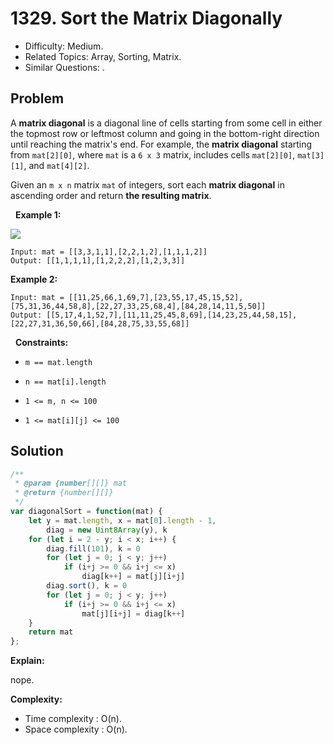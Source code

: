 # 1329. Sort the Matrix Diagonally

- Difficulty: Medium.
- Related Topics: Array, Sorting, Matrix.
- Similar Questions: .

## Problem

A **matrix diagonal** is a diagonal line of cells starting from some cell in either the topmost row or leftmost column and going in the bottom-right direction until reaching the matrix's end. For example, the **matrix diagonal** starting from ```mat[2][0]```, where ```mat``` is a ```6 x 3``` matrix, includes cells ```mat[2][0]```, ```mat[3][1]```, and ```mat[4][2]```.

Given an ```m x n``` matrix ```mat``` of integers, sort each **matrix diagonal** in ascending order and return **the resulting matrix**.

 
**Example 1:**

![](https://assets.leetcode.com/uploads/2020/01/21/1482_example_1_2.png)

```
Input: mat = [[3,3,1,1],[2,2,1,2],[1,1,1,2]]
Output: [[1,1,1,1],[1,2,2,2],[1,2,3,3]]
```

**Example 2:**

```
Input: mat = [[11,25,66,1,69,7],[23,55,17,45,15,52],[75,31,36,44,58,8],[22,27,33,25,68,4],[84,28,14,11,5,50]]
Output: [[5,17,4,1,52,7],[11,11,25,45,8,69],[14,23,25,44,58,15],[22,27,31,36,50,66],[84,28,75,33,55,68]]
```

 
**Constraints:**


	
- ```m == mat.length```
	
- ```n == mat[i].length```
	
- ```1 <= m, n <= 100```
	
- ```1 <= mat[i][j] <= 100```



## Solution

```javascript
/**
 * @param {number[][]} mat
 * @return {number[][]}
 */
var diagonalSort = function(mat) {
    let y = mat.length, x = mat[0].length - 1,
        diag = new Uint8Array(y), k
    for (let i = 2 - y; i < x; i++) {
        diag.fill(101), k = 0
        for (let j = 0; j < y; j++)
            if (i+j >= 0 && i+j <= x)
                diag[k++] = mat[j][i+j]
        diag.sort(), k = 0
        for (let j = 0; j < y; j++)
            if (i+j >= 0 && i+j <= x)
                mat[j][i+j] = diag[k++]
    }
    return mat
};
```

**Explain:**

nope.

**Complexity:**

* Time complexity : O(n).
* Space complexity : O(n).
